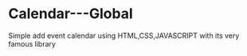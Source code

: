 # Calendar---Global
Simple add event calendar using HTML,CSS,JAVASCRIPT with its very famous library
